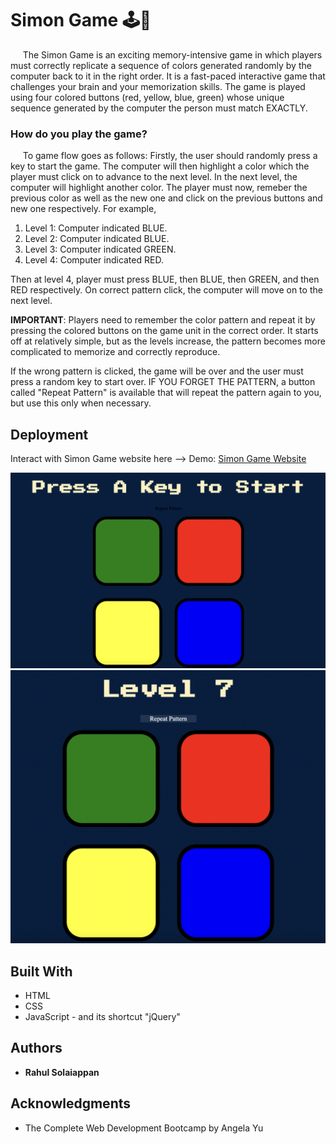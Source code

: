 # Simon Game 🕹📍

&nbsp;&nbsp;&nbsp;&nbsp; The Simon Game is an exciting memory-intensive game in which players must correctly replicate a sequence of colors generated randomly by the computer back to it in the right order. It is a fast-paced interactive game that challenges your brain and your memorization skills.
The game is played using four colored buttons (red, yellow, blue, green) whose unique sequence generated by the computer the person must match EXACTLY.

### How do you play the game?

&nbsp;&nbsp;&nbsp;&nbsp;  To game flow goes as follows: Firstly, the user should randomly press a key to start the game. The computer will then highlight a color which the player must click on to advance to the next level. In the next level, the computer will highlight another color. The player must now, remeber the previous color as well as the new one and click on the previous buttons and new one respectively. 
For example, 
1. Level 1: Computer indicated BLUE. 
2. Level 2: Computer indicated BLUE. 
3. Level 3: Computer indicated GREEN.
4. Level 4: Computer indicated RED.

Then at level 4, player must press BLUE, then BLUE, then GREEN, and then RED respectively. On correct pattern click, the computer will move on to the next level. 

**IMPORTANT**:
Players need to  remember the color pattern and repeat it by pressing the colored buttons on the game unit in the correct order. It starts off at relatively simple, but as the levels increase, the pattern becomes more complicated to memorize and correctly reproduce.

If the wrong pattern is clicked, the game will be over and the user must press a random key to start over. IF YOU FORGET THE PATTERN, a button called "Repeat Pattern" is available that will repeat the pattern again to you, but use this only when necessary.

## Deployment

Interact with Simon Game website here --> Demo: [Simon Game Website](https://rahuls1428.github.io/Simon-Game/)

![simon-game](./images/sg1.png)
![simon-game](./images/sg2.png)


## Built With

  * HTML
  * CSS
  * JavaScript - and its shortcut "jQuery"

## Authors

  * **Rahul Solaiappan**

## Acknowledgments

  * The Complete Web Development Bootcamp by Angela Yu
